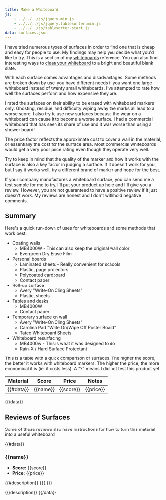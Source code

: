```yaml
---
title: Make a Whiteboard
js:
    - ../../../js/jquery.min.js
    - ../../../js/jquery.tablesorter.min.js
    - ../../../js/tablesorter-start.js
data: surfaces.json
---
```


I have tried numerous types of surfaces in order to find one that is cheap and easy for people to use.  My findings may help you decide what you'd like to try.  This is a section of my [whiteboards](../) reference.  You can also find interesting ways to [clean your whiteboard](../cleaners/) to a bright and beautiful blank slate.

With each surface comes advantages and disadvantages.  Some methods are broken down by use; you have different needs if you want one large whiteboard instead of twenty small whiteboards.  I've attempted to rate how well the surfaces perform and how expensive they are.

I rated the surfaces on their ability to be erased with whiteboard markers only.  Ghosting, residue, and difficulty wiping away the marks all lead to a worse score.  I also try to use new surfaces because the wear on a whiteboard can cause it to become a worse surface.  I had a commercial whiteboard that has seen its share of use and it was worse than using a shower board!

The price factor reflects the approximate cost to cover a wall in the material, or essentially the cost for the surface area.  Most commercial whiteboards would get a very poor price rating even though they operate very well.

Try to keep in mind that the quality of the marker and how it works with the surface is also a key factor in judging a surface.  If it doesn't work for you, but I say it works well, try a different brand of marker and hope for the best.

If your company manufactures a whiteboard surface, you can send me a test sample for me to try.  I'll put your product up here and I'll give you a review.  However, you are not guaranteed to have a positive review if it just doesn't work.  My reviews are honest and I don't withhold negative comments.


Summary
-------

Here's a quick run-down of uses for whiteboards and some methods that work best.

* Coating walls
    * MB4000W - This can also keep the original wall color
    * Evergreen Dry Erase Film
* Personal boards
    * Laminated sheets - Really convenient for schools
    * Plastic, page protectors
    * Polycoated cardboard
    * Contact paper
* Roll-up surface
    * Avery "Write-On Cling Sheets"
    * Plastic, sheets
* Tables and desks
    * MB4000W
    * Contact paper
* Temporary surface on wall
    * Avery "Write-On Cling Sheets"
    * Carolina Pad "Write On/Wipe Off Poster Board"
    * Tatco Whiteboard Sheets
* Whiteboard resurfacing
    * MB4000w - This is what it was designed to do
    * Rain-X / Hard Surface Protectant

This is a table with a quick comparison of surfaces.  The higher the score, the better it works with whiteboard markers.  The higher the price, the more economical it is (ie. it costs less).  A "?" means I did not test this product yet.

| Material | Score | Price | Notes |
|----------|:-----:|:-----:|-------|
{{#data}}| {{name}} | {{score}} | {{price}} | {{notes}} |
{{/data}}


Reviews of Surfaces
-------------------

Some of these reviews also have instructions for how to turn this material into a useful whiteboard.


{{#data}}
### {{name}}

* **Score:** {{score}}
* **Price:** {{price}}

{{#description}}
{{{.}}}

{{/description}}
{{/data}}
